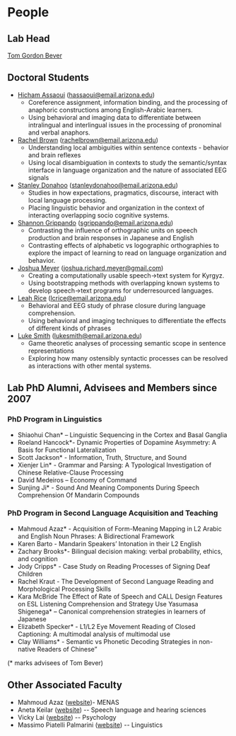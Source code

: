 # People

## Lab Head

[Tom Gordon Bever](tom)

## Doctoral Students

-   [Hicham Assaoui](hicham.md) ([hassaoui@email.arizona.edu](mailto:hassaoui@email.arizona.edu))
	- Coreference assignment, information binding, and the processing of anaphoric constructions among English-Arabic learners.
	- Using behavioral and imaging data to differentiate between intralingual and interlingual issues in the processing of pronominal and verbal anaphors.
-   [Rachel Brown](rachel.md) ([rachelbrown@email.arizona.edu](mailto:rachelbrown@email.arizona.edu))
	- Understanding local ambiguities within sentence contexts - behavior and brain reflexes
	- Using local disambiguation in contexts to study the semantic/syntax interface in language organization and the nature of associated EEG signals
-   [Stanley Donahoo](stanley.md) ([stanleydonahoo@email.arizona.edu](mailto:stanleydonahoo@email.arizona.edu))
	- Studies in how expectations, pragmatics, discourse, interact with local language processing.
	- Placing linguistic behavior and organization in the context of interacting overlapping socio cognitive systems.
-   [Shannon Grippando](shannon.md) ([sgrippando@email.arizona.edu](mailto:sgrippando@email.arizona.edu))
	- Contrasting the influence of orthographic units on speech production and brain responses in Japanese and English
	- Contrasting effects of alphabetic vs logographic orthographies to explore the impact of learning to read on language organization and behavior.
-   [Joshua Meyer](josh.md) ([joshua.richard.meyer@gmail.com](joshua.richard.meyer@gmail.com))
	- Creating a computationally usable speech->text system for Kyrgyz.
	- Using bootstrapping methods with overlapping known systems to develop speech->text programs for underresourced languages.
-   [Leah Rice](leah.md) ([lcrice@email.arizona.edu](mailto:lcrice@email.arizona.edu))
	- Behavioral and EEG study of phrase closure during language comprehension.
	- Using behavioral and imaging techniques to differentiate the effects of different kinds of phrases
-   [Luke Smith](luke.md) ([lukesmith@email.arizona.edu](mailto:lukesmith@email.arizona.edu))
	- Game theoretic analyses of processing semantic scope in sentence representations
	- Exploring how many ostensibly syntactic processes can be resolved as interactions with other mental systems.

## Lab PhD Alumni, Advisees and Members since 2007

### PhD Program in Linguistics

- Shiaohui Chan* – Linguistic Sequencing in the Cortex and Basal Ganglia
- Roeland Hancock*- Dynamic Properties of Dopamine Asymmetry: A Basis for Functional Lateralization
- Scott Jackson* - Information, Truth, Structure, and Sound
- Xienjer Lin* - Grammar and Parsing: A Typological Investigation of Chinese Relative-Clause Processing
- David Medeiros – Economy of Command
- Sunjing Ji* - Sound And Meaning Components During Speech Comprehension Of Mandarin Compounds

### PhD Program in Second Language Acquisition and Teaching

- Mahmoud Azaz* - Acquisition of Form-Meaning Mapping in L2 Arabic and English Noun Phrases: A Bidirectional Framework
- Karen Barto - Mandarin Speakers’ Intonation in their L2 English
- Zachary Brooks*- Bilingual decision making: verbal probability, ethics, and cognition
- Jody Cripps* - Case Study on Reading Processes of Signing Deaf Children
- Rachel Kraut - The Development of Second Language Reading and Morphological Processing Skills
- Kara McBride The Effect of Rate of Speech and CALL Design Features on ESL Listening Comprehension and Strategy Use
Yasumasa Shigenega* – Canonical comprehension strategies in learners of Japanese
- Elizabeth Specker* - L1/L2 Eye Movement Reading of Closed Captioning: A multimodal analysis of multimodal use
- Clay Williams* - Semantic vs Phonetic Decoding Strategies in non-native Readers of Chinese”

(* marks advisees of Tom Bever)

## Other Associated Faculty

- Mahmoud Azaz ([website](https://menas.arizona.edu/user/mahmoud-azaz))- MENAS
- Aneta Keilar ([website](http://akielar.faculty.arizona.edu/)) -- Speech language and hearing sciences
- Vicky Lai ([website](http://neurolang.lab.arizona.edu/)) -- Psychology
- Massimo Piatelli Palmarini ([website](http://dingo.sbs.arizona.edu/~massimo/)) -- Linguistics
